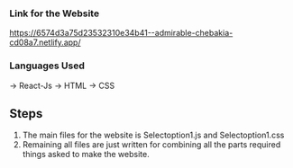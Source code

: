 ### Link for the Website
https://6574d3a75d23532310e34b41--admirable-chebakia-cd08a7.netlify.app/

### Languages Used
-> React-Js
-> HTML
-> CSS
## Steps
1. The main files for the website is Selectoption1.js and Selectoption1.css
2. Remaining all files are just written for combining all the parts required things asked to make the website.
